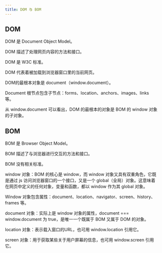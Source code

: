 ```yaml
---
title: DOM 与 BOM
---
```


## DOM

DOM 是 Document Object Model。

DOM 描述了处理网页内容的方法和接口。

DOM 是 W3C 标准。

DOM 代表着被加载到浏览器窗口里的当前网页。

DOM的最根本对象是 document（window.document）。

Document 根节点包含子节点：forms、location、anchors、images、links 等。

从 window.document 可以看出，DOM 的最根本的对象是 BOM 的 window 对象的子对象。

## BOM

BOM 是 Browser Object Model。

BOM 描述了与浏览器进行交互的方法和接口。

BOM 没有相关标准。

window 对象：BOM 的核心是 window，而 window 对象又具有双重角色，它既是通过 js 访问浏览器窗口的一个接口，又是一个 global（全局）对象。这意味着在网页中定义的任何对象，变量和函数，都以 window 作为其 global 对象。

Window 对象包含属性：document、location、navigator、screen、history、frames 等。

document 对象：实际上是 window 对象的属性，document === window.document 为 true，是唯一一个既属于 BOM 又属于 DOM 的对象。

location 对象：表示载入窗口的URL，也可用 window.location 引用它。

screen 对象：用于获取某些关于用户屏幕的信息，也可用 window.screen 引用它。  